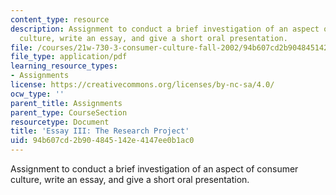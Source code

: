 ```yaml
---
content_type: resource
description: Assignment to conduct a brief investigation of an aspect of consumer
  culture, write an essay, and give a short oral presentation.
file: /courses/21w-730-3-consumer-culture-fall-2002/94b607cd2b904845142e4147ee0b1ac0_essay_iii.pdf
file_type: application/pdf
learning_resource_types:
- Assignments
license: https://creativecommons.org/licenses/by-nc-sa/4.0/
ocw_type: ''
parent_title: Assignments
parent_type: CourseSection
resourcetype: Document
title: 'Essay III: The Research Project'
uid: 94b607cd-2b90-4845-142e-4147ee0b1ac0
---
```

Assignment to conduct a brief investigation of an aspect of consumer culture, write an essay, and give a short oral presentation.